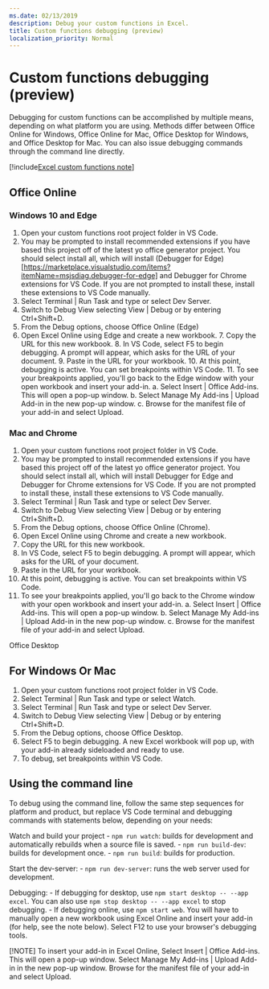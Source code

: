 ```yaml
---
ms.date: 02/13/2019
description: Debug your custom functions in Excel.
title: Custom functions debugging (preview)
localization_priority: Normal
---
```

# Custom functions debugging (preview)

Debugging for custom functions can be accomplished by multiple means, depending on what platform you are using. Methods differ between Office Online for Windows, Office Online for Mac, Office Desktop for Windows, and Office Desktop for Mac. You can also issue debugging commands through the command line directly.

[!include[Excel custom functions note](../includes/excel-custom-functions-note.md)]

## Office Online
### Windows 10 and Edge

1. Open your custom functions root project folder in VS Code.
2. You may be prompted to install recommended extensions if you have based this project off of the latest yo office generator project. You should select install all, which will install (Debugger for Edge)[https://marketplace.visualstudio.com/items?itemName=msjsdiag.debugger-for-edge] and Debugger for Chrome extensions for VS Code. If you are not prompted to install these, install these extensions to VS Code manually.
3. Select Terminal | Run Task and type or select Dev Server.
4. Switch to Debug View selecting View | Debug or by entering Ctrl+Shift+D. 
5. From the Debug options, choose Office Online (Edge)
6. Open Excel Online using Edge and create a new workbook. 
	7. Copy the URL for this new workbook.
	8. In VS Code, select F5 to begin debugging. A prompt will appear, which asks for the URL of your document. 
	9. Paste in the URL for your workbook. 
	10. At this point, debugging is active. You can set breakpoints within VS Code. 
	11. To see your breakpoints applied, you'll go back to the Edge window with your open workbook and insert your add-in. 
		a. Select Insert | Office Add-ins. This will open a pop-up window. 
		b. Select Manage My Add-ins | Upload Add-in in the new pop-up window. 
		c. Browse for the manifest file of your add-in and select Upload. 
	 
	
### Mac and Chrome 
1. Open your custom functions root project folder in VS Code. 
2. You may be prompted to install recommended extensions if you have based this project off of the latest yo office generator project. You should select install all, which will install Debugger for Edge and Debugger for Chrome extensions for VS Code. If you are not prompted to install these, install these extensions to VS Code manually. 
3. Select Terminal | Run Task and type or select Dev Server.
4. Switch to Debug View selecting View | Debug or by entering Ctrl+Shift+D. 
5. From the Debug options, choose Office Online (Chrome).
6. Open Excel Online using Chrome and create a new workbook. 
7. Copy the URL for this new workbook.
8. In VS Code, select F5 to begin debugging. A prompt will appear, which asks for the URL of your document. 
9. Paste in the URL for your workbook. 
10. At this point, debugging is active. You can set breakpoints within VS Code. 
11. To see your breakpoints applied, you'll go back to the Chrome window with your open workbook and insert your add-in. 
	a. Select Insert | Office Add-ins. This will open a pop-up window. 
	b. Select Manage My Add-ins | Upload Add-in in the new pop-up window. 
	c. Browse for the manifest file of your add-in and select Upload. 

Office Desktop 
## For Windows Or Mac

1. Open your custom functions root project folder in VS Code. 
2. Select Terminal | Run Task and type or select Watch. 
3. Select Terminal | Run Task and type or select Dev Server.
4. Switch to Debug View selecting View | Debug or by entering Ctrl+Shift+D. 
5. From the Debug options, choose Office Desktop.
6. Select F5 to begin debugging. A new Excel workbook will pop up, with your add-in already sideloaded and ready to use. 
7. To debug, set breakpoints within VS Code. 

## Using the command line
To debug using the command line, follow the same step sequences for platform and product, but replace VS Code terminal and debugging commands with statements below, depending on your needs: 

Watch and build your project
	- `npm run watch`: builds for development and automatically rebuilds when a source file is saved. 
	- `npm run build-dev`: builds for development once. 
	- `npm run build`: builds for production. 

Start the dev-server: 
	- `npm run dev-server`: runs the web server used for development. 

Debugging: 
	- If debugging for desktop, use `npm start desktop -- --app excel`. You can also use `npm stop desktop -- --app excel` to stop debugging. 
	- If debugging online, use `npm start web`. You will have to manually open a new workbook using Excel Online and insert your add-in (for help, see the note below).  Select F12 to use your browser's debugging tools.
	
[!NOTE] To insert your add-in in Excel Online,  Select Insert | Office Add-ins. This will open a pop-up window. Select Manage My Add-ins | Upload Add-in in the new pop-up window. Browse for the manifest file of your add-in and select Upload. 

